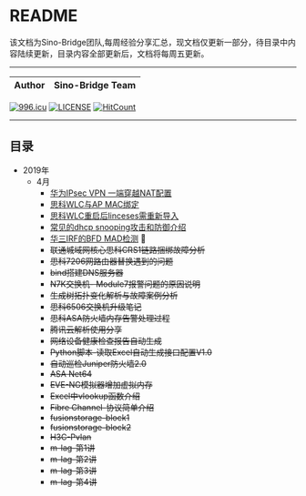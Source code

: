 README
======
该文档为Sino-Bridge团队,每周经验分享汇总，现文档仅更新一部分，待目录中内容陆续更新，目录内容全部更新后，文档将每周五更新。
***

|Author|Sino-Bridge Team|
|---|---

[![996.icu](https://img.shields.io/badge/link-996.icu-red.svg)](https://996.icu)
[![LICENSE](https://img.shields.io/badge/license-Anti%20996-blue.svg)](https://github.com/996icu/996.ICU/blob/master/LICENSE)
[![HitCount](http://hits.dwyl.io/Daniel-Net/Sino-bridge.svg)](http://hits.dwyl.io/Daniel-Net/Sino-bridge)
***

## 目录
* 2019年
    * 4月 
        * [华为IPsec VPN 一端穿越NAT配置](docs/issue-1.md)
        * [思科WLC与AP MAC绑定](docs/issue-2.md)
        * [思科WLC重启后linceses需重新导入](docs/issue-3.md)
        * [常见的dhcp snooping攻击和防御介绍](docs/issue-4.md)
        * [华三IRF的BFD  MAD检测](docs/issue-5.md) :high_brightness:
        * ~~联通城域网核心思科CRS1链路捆绑故障分析~~
        * ~~思科7206网路由器替换遇到的问题~~
        * ~~bind搭建DNS服务器~~
        * ~~N7K交换机- Module7报警问题的原因说明~~
        * ~~生成树拓扑变化解析与故障案例分析~~
        * ~~思科6506交换机升级笔记~~
        * ~~思科ASA防火墙内存告警处理过程~~
        * ~~腾讯云解析使用分享~~
        * ~~网络设备健康检查报告自动生成~~
        * ~~Python脚本-读取Excel自动生成接口配置V1.0~~
        * ~~自动巡检Juniper防火墙2.0~~
        * ~~ASA Net64~~
        * ~~EVE-NG模拟器增加虚拟内存~~
        * ~~Excel中vlookup函数介绍~~
        * ~~Fibre  Channel-协议简单介绍~~
        * ~~fusionstorage-block1~~
        * ~~fusionstorage-block2~~
        * ~~H3C-Pvlan~~
        * ~~m-lag-第1讲~~
        * ~~m-lag-第2讲~~
        * ~~m-lag-第3讲~~
        * ~~m-lag-第4讲~~
